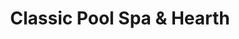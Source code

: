 ---
title: "Classic Pool Spa & Hearth"
url: /beaverton/classic-pool-spa-and-hearth/
shop: swimming pool
---